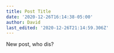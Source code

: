 ```yaml
---
title: Post Title
date: '2020-12-26T16:14:38-05:00'
author: David
last_edited: '2020-12-26T21:14:59.306Z'
---
```

New post, who dis?